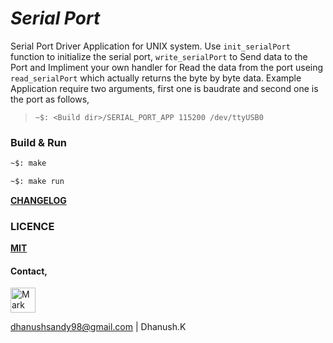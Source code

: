 # _Serial Port_

Serial Port Driver Application for UNIX system. Use `init_serialPort` function to initialize the serial port, `write_serialPort` to Send data to the Port and Impliment your own handler for Read the data from the port useing `read_serialPort` which actually returns the byte by byte data. Example Application require two arguments, first one is baudrate and second one is the port as follows,
 >```~$: <Build dir>/SERIAL_PORT_APP 115200 /dev/ttyUSB0```

### Build & Run

```sh
~$: make

~$: make run
```

[**CHANGELOG**](CHANGELOG.md)

### LICENCE

[**MIT**](LICENSE)

#### Contact,

<p align="left"><img src="markdownSrc/DK_Logo.jpg" alt="Mark Text" width="40"></p>

dhanushsandy98@gmail.com | Dhanush.K